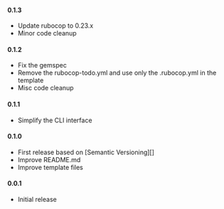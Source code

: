 #### 0.1.3

- Update rubocop to 0.23.x
- Minor code cleanup

#### 0.1.2

- Fix the gemspec
- Remove the rubocop-todo.yml and use only the .rubocop.yml in the template
- Misc code cleanup

#### 0.1.1

- Simplify the CLI interface

#### 0.1.0

- First release based on [Semantic Versioning][]
- Improve README.md
- Improve template files

#### 0.0.1

- Initial release

[Symantic Versioning]: http://semver.org

